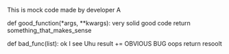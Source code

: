 This is mock code made by developer A

def good_function(*args, **kwargs):
    very
    solid
    good
    code
    return something_that_makes_sense

def bad_func(list):
    ok
    I see
    Uhu
    result += OBVIOUS BUG
    oops
    return resoolt
